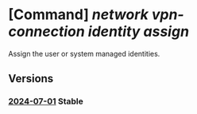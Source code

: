 # [Command] _network vpn-connection identity assign_

Assign the user or system managed identities.

## Versions

### [2024-07-01](/Resources/mgmt-plane/L3N1YnNjcmlwdGlvbnMve30vcmVzb3VyY2Vncm91cHMve30vcHJvdmlkZXJzL21pY3Jvc29mdC5uZXR3b3JrL2Nvbm5lY3Rpb25zL3t9/2024-07-01.xml) **Stable**

<!-- mgmt-plane /subscriptions/{}/resourcegroups/{}/providers/microsoft.network/connections/{} 2024-07-01 properties.virtualNetworkGateway1.identity -->
